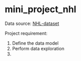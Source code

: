# mini_project_nhl
Data source: [NHL-dataset](https://www.kaggle.com/martinellis/nhl-game-data)

Project requirement:
  1. Define the data model
  2. Perform data exploration
  3. 
